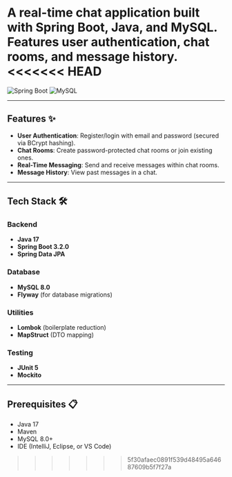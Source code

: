 A real-time chat application built with **Spring Boot**, **Java**, and **MySQL**. Features user authentication, chat rooms, and message history.
<<<<<<< HEAD
=======

![Spring Boot](https://img.shields.io/badge/Spring_Boot-3.2.0-green.svg)
![MySQL](https://img.shields.io/badge/MySQL-8.0-blue.svg)

---

## Features ✨

- **User Authentication**: Register/login with email and password (secured via BCrypt hashing).
- **Chat Rooms**: Create password-protected chat rooms or join existing ones.
- **Real-Time Messaging**: Send and receive messages within chat rooms.
- **Message History**: View past messages in a chat.

---

## Tech Stack 🛠️

### Backend
- **Java 17**
- **Spring Boot 3.2.0**
- **Spring Data JPA**

### Database
- **MySQL 8.0**
- **Flyway** (for database migrations)

### Utilities
- **Lombok** (boilerplate reduction)
- **MapStruct** (DTO mapping)

### Testing
- **JUnit 5**
- **Mockito**

---

## Prerequisites 📋

- Java 17
- Maven
- MySQL 8.0+
- IDE (IntelliJ, Eclipse, or VS Code)

>>>>>>> 5f30afaec0891f539d48495a64687609b5f7f27a
